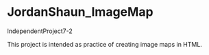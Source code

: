 # JordanShaun_ImageMap
IndependentProject7-2

This project is intended as practice of creating image maps in HTML. 
